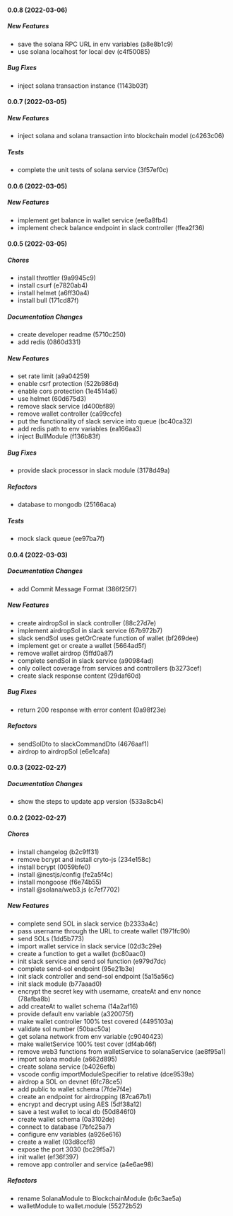 #### 0.0.8 (2022-03-06)

##### New Features

*  save the solana RPC URL in env variables (a8e8b1c9)
*  use solana localhost for local dev (c4f50085)

##### Bug Fixes

*  inject solana transaction instance (1143b03f)

#### 0.0.7 (2022-03-05)

##### New Features

*  inject solana and solana transaction into blockchain model (c4263c06)

##### Tests

*  complete the unit tests of solana service (3f57ef0c)

#### 0.0.6 (2022-03-05)

##### New Features

*  implement get balance in wallet service (ee6a8fb4)
*  implement check balance endpoint in slack controller (ffea2f36)

#### 0.0.5 (2022-03-05)

##### Chores

*  install throttler (9a9945c9)
*  install csurf (e7820ab4)
*  install helmet (a6ff30a4)
*  install bull (171cd87f)

##### Documentation Changes

*  create developer readme (5710c250)
*  add redis (0860d331)

##### New Features

*  set rate limit (a9a04259)
*  enable csrf protection (522b986d)
*  enable cors protection (1e4514a6)
*  use helmet (60d675d3)
*  remove slack service (d400bf89)
*  remove wallet controller (ca99ccfe)
*  put the functionality of slack service into queue (bc40ca32)
*  add redis path to env variables (ea166aa3)
*  inject BullModule (f136b83f)

##### Bug Fixes

*  provide slack processor in slack module (3178d49a)

##### Refactors

*  database to mongodb (25166aca)

##### Tests

*  mock slack queue (ee97ba7f)

#### 0.0.4 (2022-03-03)

##### Documentation Changes

*  add Commit Message Format (386f25f7)

##### New Features

*  create airdropSol in slack controller (88c27d7e)
*  implement airdropSol in slack service (67b972b7)
*  slack sendSol uses getOrCreate function of wallet (bf269dee)
*  implement get or create a wallet (5664ad5f)
*  remove wallet airdrop (5ffd0a87)
*  complete sendSol in slack service (a90984ad)
*  only collect coverage from services and controllers (b3273cef)
*  create slack response content (29daf60d)

##### Bug Fixes

*  return 200 response with error content (0a98f23e)

##### Refactors

*  sendSolDto to slackCommandDto (4676aaf1)
*  airdrop to airdropSol (e6e1cafa)

#### 0.0.3 (2022-02-27)

##### Documentation Changes

*  show the steps to update app version (533a8cb4)

#### 0.0.2 (2022-02-27)

##### Chores

*  install changelog (b2c9ff31)
*  remove bcrypt and install cryto-js (234e158c)
*  install bcrypt (0059bfe0)
*  install @nestjs/config (fe2a5f4c)
*  install mongoose (f6e74b55)
*  install @solana/web3.js (c7ef7702)

##### New Features

*  complete send SOL in slack service (b2333a4c)
*  pass username through the URL to create wallet (1971fc90)
*  send SOLs (1dd5b773)
*  import wallet service in slack service (02d3c29e)
*  create a function to get a wallet (bc80aac0)
*  init slack service and send sol function (e979d7dc)
*  complete send-sol endpoint (95e21b3e)
*  init slack controller and send-sol endpoint (5a15a56c)
*  init slack module (b77aaad0)
*  encrypt the secret key with username, createAt and env nonce (78afba8b)
*  add createAt to wallet schema (14a2af16)
*  provide default env variable (a320075f)
*  make wallet controller 100% test covered (4495103a)
*  validate sol number (50bac50a)
*  get solana network from env variable (c9040423)
*  make walletService 100% test cover (df4ab46f)
*  remove web3 functions from walletService to solanaService (ae8f95a1)
*  import solana module (a662d895)
*  create solana service (b4026efb)
*  vscode config importModuleSpecifier to relative (dce9539a)
*  airdrop a SOL on devnet (6fc78ce5)
*  add public to wallet schema (7fde7f4e)
*  create an endpoint for airdropping (87ca67b1)
*  encrypt and decrypt using AES (5df38a12)
*  save a test wallet to local db (50d846f0)
*  create wallet schema (0a3102de)
*  connect to database (7bfc25a7)
*  configure env variables (a926e616)
*  create a wallet (03d8ccf8)
*  expose the port 3030 (bc29f5a7)
*  init wallet (ef36f397)
*  remove app controller and service (a4e6ae98)

##### Refactors

*  rename SolanaModule to BlockchainModule (b6c3ae5a)
*  walletModule to wallet.module (55272b52)

